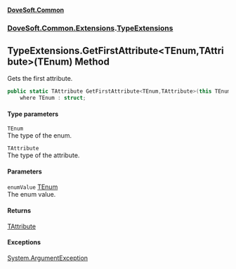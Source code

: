 #### [DoveSoft.Common](readme.md 'readme')
### [DoveSoft.Common.Extensions](DoveSoft_Common_Extensions.md 'DoveSoft.Common.Extensions').[TypeExtensions](TypeExtensions.md 'DoveSoft.Common.Extensions.TypeExtensions')
## TypeExtensions.GetFirstAttribute&lt;TEnum,TAttribute&gt;(TEnum) Method
Gets the first attribute.  
```csharp
public static TAttribute GetFirstAttribute<TEnum,TAttribute>(this TEnum enumValue)
    where TEnum : struct;
```
#### Type parameters
<a name='DoveSoft_Common_Extensions_TypeExtensions_GetFirstAttribute_TEnum_TAttribute_(TEnum)_TEnum'></a>
`TEnum`  
The type of the enum.
  
<a name='DoveSoft_Common_Extensions_TypeExtensions_GetFirstAttribute_TEnum_TAttribute_(TEnum)_TAttribute'></a>
`TAttribute`  
The type of the attribute.
  
#### Parameters
<a name='DoveSoft_Common_Extensions_TypeExtensions_GetFirstAttribute_TEnum_TAttribute_(TEnum)_enumValue'></a>
`enumValue` [TEnum](TypeExtensions_GetFirstAttribute_YyQNhaPpbOHGab32iTNJEw.md#DoveSoft_Common_Extensions_TypeExtensions_GetFirstAttribute_TEnum_TAttribute_(TEnum)_TEnum 'DoveSoft.Common.Extensions.TypeExtensions.GetFirstAttribute&lt;TEnum,TAttribute&gt;(TEnum).TEnum')  
The enum value.
  
#### Returns
[TAttribute](TypeExtensions_GetFirstAttribute_YyQNhaPpbOHGab32iTNJEw.md#DoveSoft_Common_Extensions_TypeExtensions_GetFirstAttribute_TEnum_TAttribute_(TEnum)_TAttribute 'DoveSoft.Common.Extensions.TypeExtensions.GetFirstAttribute&lt;TEnum,TAttribute&gt;(TEnum).TAttribute')  
#### Exceptions
[System.ArgumentException](https://docs.microsoft.com/en-us/dotnet/api/System.ArgumentException 'System.ArgumentException')  
